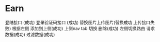 # Earn
登陆接口 (成功)
登录验证码接口 (成功)
替换图片上传图片(替换成功 上传接口失败)
根据左侧 添加到上侧(成功)
上侧nav tab 切换 删除(成功)
左侧切换路由 请求数据(成功)
过滤数据(成功)
